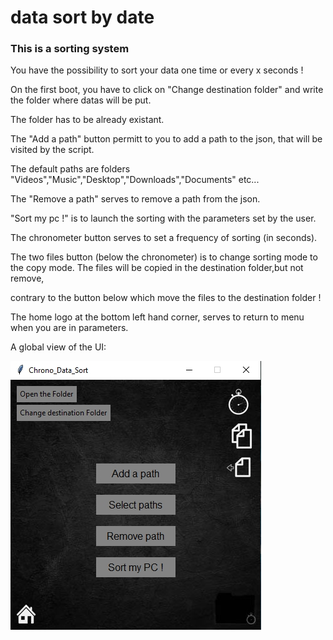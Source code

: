 # data sort by date
### This is a sorting system

You have the possibility to sort your data one time or every x seconds !

On the first boot, you have to click on "Change destination folder" and write the folder where datas will be put.

The folder has to be already existant.

The "Add a path" button permitt to you to add a path to the json, that will be visited by the script.

The default paths are folders "Videos","Music","Desktop","Downloads","Documents" etc...

The "Remove a path" serves to remove a path from the json.

"Sort my pc !" is to launch the sorting with the parameters set by the user.

The chronometer button serves to set a frequency of sorting (in seconds).

The two files button (below the chronometer) is to change sorting mode to the copy mode. The files will be copied in the destination folder,but not remove,

contrary to the button below which move the files to the destination folder ! 

The home logo at the bottom left hand corner, serves to return to menu when you are in parameters.

A global view of the UI:

![](global_view.jpg)
